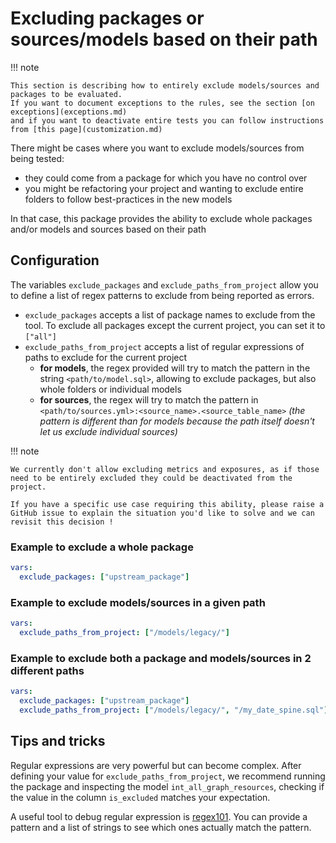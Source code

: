 # Excluding packages or sources/models based on their path

!!! note

    This section is describing how to entirely exclude models/sources and packages to be evaluated.
    If you want to document exceptions to the rules, see the section [on exceptions](exceptions.md)
    and if you want to deactivate entire tests you can follow instructions from [this page](customization.md)

There might be cases where you want to exclude models/sources from being tested:

- they could come from a package for which you have no control over
- you might be refactoring your project and wanting to exclude entire folders to follow best-practices in the new models

In that case, this package provides the ability to exclude whole packages and/or models and sources based on their path

## Configuration

The variables `exclude_packages` and `exclude_paths_from_project` allow you to define a list of regex patterns to exclude from being reported as errors.

- `exclude_packages` accepts a list of package names to exclude from the tool. To exclude all packages except the current project, you can set it to `["all"]`
- `exclude_paths_from_project` accepts a list of regular expressions of paths to exclude for the current project
    - **for models**, the regex provided will try to match the pattern in the string `<path/to/model.sql>`, allowing to exclude packages, but also whole folders or individual models
    - **for sources**, the regex will try to match the pattern in `<path/to/sources.yml>:<source_name>.<source_table_name>` *(the pattern is different than for models because the path itself doesn't let us exclude individual sources)*

!!! note

    We currently don't allow excluding metrics and exposures, as if those need to be entirely excluded they could be deactivated from the project.
    
    If you have a specific use case requiring this ability, please raise a GitHub issue to explain the situation you'd like to solve and we can revisit this decision !

### Example to exclude a whole package

```yaml title="dbt_project.yml"
vars:
  exclude_packages: ["upstream_package"]
```

### Example to exclude models/sources in a given path

```yaml title="dbt_project.yml"
vars:
  exclude_paths_from_project: ["/models/legacy/"]
```

### Example to exclude both a package and models/sources in 2 different paths

```yaml title="dbt_project.yml"
vars:
  exclude_packages: ["upstream_package"]
  exclude_paths_from_project: ["/models/legacy/", "/my_date_spine.sql"]
```

## Tips and tricks

Regular expressions are very powerful but can become complex. After defining your value for `exclude_paths_from_project`, we recommend running the package and inspecting the model `int_all_graph_resources`, checking if the value in the column `is_excluded` matches your expectation.

A useful tool to debug regular expression is [regex101](https://regex101.com/). You can provide a pattern and a list of strings to see which ones actually match the pattern.
